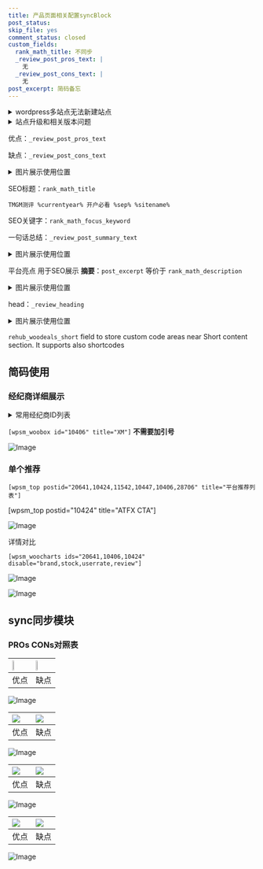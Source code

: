 ```yaml
---
title: 产品页面相关配置syncBlock
post_status: 
skip_file: yes
comment_status: closed
custom_fields:
  rank_math_title: 不同步
  _review_post_pros_text: |
    无
  _review_post_cons_text: |
    无
post_excerpt: 简码备忘
---
```

<details><summary>wordpress多站点无法新建站点</summary>

<li>和报错需要清理cookies一样的原因</li>
<li>wp-config.php里面<code>define( 'SUBDOMAIN_INSTALL', false );//子域名安装</code></li>
<li>新建子站点是用<code>define( 'SUBDOMAIN_INSTALL', true);//子域名安装</code> 完成以后，改成<code>false</code></li>
</details>

<details><summary>站点升级和相关版本问题</summary>

<p>wordpress：5.9.9
woocommerce：7.5.1
出现问题的地方：主题选项里面>><strong>Product layout >>compact style</strong></p>
<p>如何出现没有用过的字段 导致无法保存。先导出配置 然后进行修改，后面再次恢复即可。</p>
<p>出现部分字段无法显示时，需要返回默认布局后，对产品进行保存就好了。</p>
<p></p>
</details>

优点：`_review_post_pros_text`

缺点：`_review_post_cons_text`

<details><summary>图片展示使用位置</summary>

<img src="https://prod-files-secure.s3.us-west-2.amazonaws.com/39ed1227-6d7d-4570-be36-9ccd4a2c4241/f51d3d83-55d4-4bdf-9604-f37ec77ab556/Untitled.png?X-Amz-Algorithm=AWS4-HMAC-SHA256&X-Amz-Content-Sha256=UNSIGNED-PAYLOAD&X-Amz-Credential=ASIAZI2LB466527CHNIZ%2F20250417%2Fus-west-2%2Fs3%2Faws4_request&X-Amz-Date=20250417T165519Z&X-Amz-Expires=3600&X-Amz-Security-Token=IQoJb3JpZ2luX2VjENj%2F%2F%2F%2F%2F%2F%2F%2F%2F%2FwEaCXVzLXdlc3QtMiJIMEYCIQCNyBArghs%2B4ase%2FCQg%2BKVh61LumISX9P65SOMiW4y7nwIhAMPWAu1Ii%2FuV8O9AcIWigh54%2BSLStaIj4Wjx8zd95cWLKv8DCGEQABoMNjM3NDIzMTgzODA1IgzVbkCz8c0nflJY39Qq3AMlIn5izVcU8Iw0N4NxqIeA42x7uJa%2BMBsi6eyWKR5wg628W1ROWVQ5X62ke70F0jwil9GwuniuH6POGm1hgPXyZN9Xvm5RMuLJ8rOBiDPpMJkao5mRgNBCA7LN9ar36RHjv4bSNaT8gJBgfjS8FMeVst08G9DzDr0djVRsNqkG%2BiyNZ8prTCJZa3RAOf8aLylAQe9QgYneY8ud5KhpihUlGZ4p76s45pKfCEDF133p%2Bx2D%2BuGMuOBPoPQGZb07xHa9LRtXzvAYdq0rM5JcDAJHI1fqn0r6Ps0wE%2BbtVB7xS%2FfRayKT3kiHvqRtujyOIuS16Fw29ayHGcmQKBCgJlWi2gkUMMnavqM93rGYC31YeARJCkY8v42PAeu3L8wwYeP4j%2FiPp5vBawdhsbW8RkdSpIZ9wHcVfvyDJMFJmlLs9o35iMneXRjDF5eK0V6243H3N50qNgbx3rXQ1E3J6WbIx3vrrKBCN4N1z12lADLDaVS9Q8qVyJqtpwmfhZZVH%2Bv6FQVeArKMI8fn%2BWFOFMofW1%2F0xeChbo5Q1%2F34sPP2w3ZogZnlptJpVfJQlRaJ5joIhoF7vDdExU%2BZ%2BrAIcxKou1WjPvTnPHsuB61Ntb0xxx%2FuPvgAkng2wDjHfjCyyYTABjqkAYnwYLRfNc9K0IS3NeadOIavp%2Fw397vE5wUKDIPnbDgm%2FPaHusod%2FyJzMs%2Fxd%2FVJEfu03EsYc6yivZq7ehn0b09nNF61kZmDWPhOgO0LKxgNxCJ%2BwkE4JkqoVATrs4T4C6og89GVg6VKD62PPDBO7H%2Fs1B%2FeUeBBl4FVmZwds7aNWJwVDwuexL5M50qx4xFQExAypzWYYqRkZR8vt259lJiFyBH0&X-Amz-Signature=deaa89270e43d427409a98bbc9d8df6d8e9c17faac8358b6fc61f684805b754b&X-Amz-SignedHeaders=host&x-id=GetObject" alt="Image">
</details>

SEO标题：`rank_math_title`

`TMGM测评 %currentyear% 开户必看 %sep% %sitename%`

SEO关键字：`rank_math_focus_keyword`

一句话总结：`_review_post_summary_text`

<details><summary>图片展示使用位置</summary>

<img src="https://prod-files-secure.s3.us-west-2.amazonaws.com/39ed1227-6d7d-4570-be36-9ccd4a2c4241/4b96a922-296c-4f4e-8630-d1c870cbce01/Untitled.png?X-Amz-Algorithm=AWS4-HMAC-SHA256&X-Amz-Content-Sha256=UNSIGNED-PAYLOAD&X-Amz-Credential=ASIAZI2LB466QAZVTXMN%2F20250417%2Fus-west-2%2Fs3%2Faws4_request&X-Amz-Date=20250417T165520Z&X-Amz-Expires=3600&X-Amz-Security-Token=IQoJb3JpZ2luX2VjENn%2F%2F%2F%2F%2F%2F%2F%2F%2F%2FwEaCXVzLXdlc3QtMiJIMEYCIQDsFp70jw2Xx3mMXJGEdNDA%2Bbv7a9QGXlKn%2BGlHPWXLJQIhAKbw1t1jLrjXnLVtRoEIMgcv9fOtaCbh%2FqEtkPUXO7VWKv8DCGIQABoMNjM3NDIzMTgzODA1IgzpXZWbsi%2BlpHM2Mu0q3AOc8DSj5bvW0Sx%2BiCqLOaMGXmuQD8tN6ABgMe8AcpCFI6V56qvB7vPFDdsvo0F4kY%2B78VbK7iG02LLl3tMVH9OiNoZt7uUTdzpm00JElmZ7EsTe9GBECKDqhr74wBAMJwF00XR9nUnEMIDe%2Blut5T8FRozBAufnfWEdrtjbGp6SMzmzf7Th0j%2FPljijpcbwJ6TIHfzXEc7TfCj%2BAK5gEo3tRJORckoebPA7t2xx4Xxd504dWYxQpRqDBHKLDNppZZngg9e8Lu4zqSkfsh%2FHWu91CA6mjj9%2B%2Bgwlwhjhw06g65OsBX73Yn%2FvLVz8rJmAwEGkd9kKQyU9nmgKrynpyVKpiPs1FwnU%2FGbyGLibpBjT27Qqf9UXanC2HXgS1IrN6xOrCCJmptB6aN4jnK9vPWyP8GpN4OBV5eSbAeaFcJLDKM7ovRcfHAivXkz6vHelJv0sEzoPUb%2BYAplatQRWH9y%2Bdywwd9FhVu2p3po03T6OsaV4XvhnlkrVJPkMSbBZQqEAg5ifxvBsOv3yqV%2FpiIlaWO5YX6kcvyWxcJwB%2FRb6LgLeBEFZ2O1B2JRv6doRszC64KqvH8JPhc43P5a1%2FmLJ8I6G6%2BBjA%2B1IW9sWD14MxCWAtOAAIlL%2BV3cVHTDP5ITABjqkAchEDzTy9StAxqARYhA1TB9%2FDp%2FoMU%2Fh%2BD2640mSXBl6yJ0IXRR1G1TDDeic8puNfgM3ehZbVVOjf37DnW5%2F%2FP8%2F9yGuwaD%2BpQdEKqXsEnKoN4%2F3Lkn4ocXy6YJQlo4hb%2BqqfbmynWxuvmS7PQqhIwle%2FxozWnxXLm9BoIG85LPrXj%2B%2FgdM7HjBTQ9FsRfs1vO00IVWqBZRZULY2TP6yZ95umKw%2F&X-Amz-Signature=69fe39eacfe1ad6d103312ee498b129e51ae162e246d3b586d5e3a2e732ddf53&X-Amz-SignedHeaders=host&x-id=GetObject" alt="Image">
</details>

平台亮点 用于SEO展示 **摘要**：`post_excerpt`  等价于 `rank_math_description`

<details><summary>图片展示使用位置</summary>

<img src="https://prod-files-secure.s3.us-west-2.amazonaws.com/39ed1227-6d7d-4570-be36-9ccd4a2c4241/1ee11f63-b60a-4dfe-a7a7-d58ff23b5d88/Untitled.png?X-Amz-Algorithm=AWS4-HMAC-SHA256&X-Amz-Content-Sha256=UNSIGNED-PAYLOAD&X-Amz-Credential=ASIAZI2LB466X424WWS6%2F20250417%2Fus-west-2%2Fs3%2Faws4_request&X-Amz-Date=20250417T165521Z&X-Amz-Expires=3600&X-Amz-Security-Token=IQoJb3JpZ2luX2VjENn%2F%2F%2F%2F%2F%2F%2F%2F%2F%2FwEaCXVzLXdlc3QtMiJHMEUCIDXbno%2BtghatcRlyLxFMeSsy6fBDJruON2%2BnPHXd%2F1BnAiEA0vR9iy1L8JmNJZCKH1w9dPYDbEOKbJgW%2BABKmp2vBdIq%2FwMIYhAAGgw2Mzc0MjMxODM4MDUiDAjdicEd3NUKNTNfoSrcAxejVwYlTCchJ6rTCML46FjswPYx8q0BnGIXLHt7gW1hSqLoYX9rnqzKfOshcJ0bSycok%2FHGUfE4hokO6hKjiekEP68suYtEoZvK2mOk%2B%2BIc2kZoMwMYeZH%2F%2FidX16FWvlESDC9Y8muFKIt0GVpeeBUvvsMdWPatTY0cBo%2Fxyu%2FeoFGfToCmKRBtzzdBeDL1GQC580OtJew7buMEd2V0AsQQlgtnZEW%2B6glBRRudUc5A5NDn8mWkYkaex4pzOJJmn3q7CXSIzbHTPQeiASemqd%2BApr5ZxnwSdV6y7YutOHFzcfOFnC45kQV69aJEq0Z70gaJPDMiT1QQbgQ4Qd3eRhmpcaSvaFwsLZaJTXQ7oIPtxkEyBAbj98C%2FWFbwfrnaRUPplIyUrGWaHI%2FuYFUfCAUnFR3hA0YDQCnglZkBzliUxZfDYuA4IJbQ0XcHJmutgypx0iro4%2Bgm7lNevf7adtLDHp4bo3TWMfPeh%2F%2FeHJHG%2B6DMxdcehrcX%2BLrpnG2rtJHRYSc86Ka%2BUZZTZ04Nb%2Bn%2BszUpcxNVTCplR2HAUnaePlof6xAjRHq2HLTYWJWTQODokWEPs3HHtaZbxqV9x21TkN4e5IsB7CyjZq9CAlQvUjAeq1RWz8M3pf7sMJTkhMAGOqUBrxnc%2BAdInJQvqge33wxus1KmtjXSMwKcxHvPiNx7Ug188r7QS8E8NvsksyNGcy427KBlCzdLfdsd8eBs3wHdMfqF4FS0uvfFSTO5ZXuGmwnnNeyY48B%2Br5os7wRTDJ0iNlnZAOz2DY3rO9Wo455ItqOPfbR6rC%2FvMAxO5WAXOZ2P%2F3O5DuiyU8aK5jtlNumC0KqcARsMu9o0KLG5jOulSGCMmm8G&X-Amz-Signature=4082b85aa641afddaec590968349f05b932acbbdb4bfb404f659ef9832604bd8&X-Amz-SignedHeaders=host&x-id=GetObject" alt="Image">
<img src="https://prod-files-secure.s3.us-west-2.amazonaws.com/39ed1227-6d7d-4570-be36-9ccd4a2c4241/ad4118b5-78d8-4fbe-801e-3b29b5d99c01/Untitled.png?X-Amz-Algorithm=AWS4-HMAC-SHA256&X-Amz-Content-Sha256=UNSIGNED-PAYLOAD&X-Amz-Credential=ASIAZI2LB466X424WWS6%2F20250417%2Fus-west-2%2Fs3%2Faws4_request&X-Amz-Date=20250417T165521Z&X-Amz-Expires=3600&X-Amz-Security-Token=IQoJb3JpZ2luX2VjENn%2F%2F%2F%2F%2F%2F%2F%2F%2F%2FwEaCXVzLXdlc3QtMiJHMEUCIDXbno%2BtghatcRlyLxFMeSsy6fBDJruON2%2BnPHXd%2F1BnAiEA0vR9iy1L8JmNJZCKH1w9dPYDbEOKbJgW%2BABKmp2vBdIq%2FwMIYhAAGgw2Mzc0MjMxODM4MDUiDAjdicEd3NUKNTNfoSrcAxejVwYlTCchJ6rTCML46FjswPYx8q0BnGIXLHt7gW1hSqLoYX9rnqzKfOshcJ0bSycok%2FHGUfE4hokO6hKjiekEP68suYtEoZvK2mOk%2B%2BIc2kZoMwMYeZH%2F%2FidX16FWvlESDC9Y8muFKIt0GVpeeBUvvsMdWPatTY0cBo%2Fxyu%2FeoFGfToCmKRBtzzdBeDL1GQC580OtJew7buMEd2V0AsQQlgtnZEW%2B6glBRRudUc5A5NDn8mWkYkaex4pzOJJmn3q7CXSIzbHTPQeiASemqd%2BApr5ZxnwSdV6y7YutOHFzcfOFnC45kQV69aJEq0Z70gaJPDMiT1QQbgQ4Qd3eRhmpcaSvaFwsLZaJTXQ7oIPtxkEyBAbj98C%2FWFbwfrnaRUPplIyUrGWaHI%2FuYFUfCAUnFR3hA0YDQCnglZkBzliUxZfDYuA4IJbQ0XcHJmutgypx0iro4%2Bgm7lNevf7adtLDHp4bo3TWMfPeh%2F%2FeHJHG%2B6DMxdcehrcX%2BLrpnG2rtJHRYSc86Ka%2BUZZTZ04Nb%2Bn%2BszUpcxNVTCplR2HAUnaePlof6xAjRHq2HLTYWJWTQODokWEPs3HHtaZbxqV9x21TkN4e5IsB7CyjZq9CAlQvUjAeq1RWz8M3pf7sMJTkhMAGOqUBrxnc%2BAdInJQvqge33wxus1KmtjXSMwKcxHvPiNx7Ug188r7QS8E8NvsksyNGcy427KBlCzdLfdsd8eBs3wHdMfqF4FS0uvfFSTO5ZXuGmwnnNeyY48B%2Br5os7wRTDJ0iNlnZAOz2DY3rO9Wo455ItqOPfbR6rC%2FvMAxO5WAXOZ2P%2F3O5DuiyU8aK5jtlNumC0KqcARsMu9o0KLG5jOulSGCMmm8G&X-Amz-Signature=7527b633f1db50695ccc1c4a87304800e56a900d7f89fcd36da1b6f73335e30d&X-Amz-SignedHeaders=host&x-id=GetObject" alt="Image">
<img src="https://prod-files-secure.s3.us-west-2.amazonaws.com/39ed1227-6d7d-4570-be36-9ccd4a2c4241/a38cf7c9-a79c-4b64-9e94-13589fe0758b/Untitled.png?X-Amz-Algorithm=AWS4-HMAC-SHA256&X-Amz-Content-Sha256=UNSIGNED-PAYLOAD&X-Amz-Credential=ASIAZI2LB466X424WWS6%2F20250417%2Fus-west-2%2Fs3%2Faws4_request&X-Amz-Date=20250417T165521Z&X-Amz-Expires=3600&X-Amz-Security-Token=IQoJb3JpZ2luX2VjENn%2F%2F%2F%2F%2F%2F%2F%2F%2F%2FwEaCXVzLXdlc3QtMiJHMEUCIDXbno%2BtghatcRlyLxFMeSsy6fBDJruON2%2BnPHXd%2F1BnAiEA0vR9iy1L8JmNJZCKH1w9dPYDbEOKbJgW%2BABKmp2vBdIq%2FwMIYhAAGgw2Mzc0MjMxODM4MDUiDAjdicEd3NUKNTNfoSrcAxejVwYlTCchJ6rTCML46FjswPYx8q0BnGIXLHt7gW1hSqLoYX9rnqzKfOshcJ0bSycok%2FHGUfE4hokO6hKjiekEP68suYtEoZvK2mOk%2B%2BIc2kZoMwMYeZH%2F%2FidX16FWvlESDC9Y8muFKIt0GVpeeBUvvsMdWPatTY0cBo%2Fxyu%2FeoFGfToCmKRBtzzdBeDL1GQC580OtJew7buMEd2V0AsQQlgtnZEW%2B6glBRRudUc5A5NDn8mWkYkaex4pzOJJmn3q7CXSIzbHTPQeiASemqd%2BApr5ZxnwSdV6y7YutOHFzcfOFnC45kQV69aJEq0Z70gaJPDMiT1QQbgQ4Qd3eRhmpcaSvaFwsLZaJTXQ7oIPtxkEyBAbj98C%2FWFbwfrnaRUPplIyUrGWaHI%2FuYFUfCAUnFR3hA0YDQCnglZkBzliUxZfDYuA4IJbQ0XcHJmutgypx0iro4%2Bgm7lNevf7adtLDHp4bo3TWMfPeh%2F%2FeHJHG%2B6DMxdcehrcX%2BLrpnG2rtJHRYSc86Ka%2BUZZTZ04Nb%2Bn%2BszUpcxNVTCplR2HAUnaePlof6xAjRHq2HLTYWJWTQODokWEPs3HHtaZbxqV9x21TkN4e5IsB7CyjZq9CAlQvUjAeq1RWz8M3pf7sMJTkhMAGOqUBrxnc%2BAdInJQvqge33wxus1KmtjXSMwKcxHvPiNx7Ug188r7QS8E8NvsksyNGcy427KBlCzdLfdsd8eBs3wHdMfqF4FS0uvfFSTO5ZXuGmwnnNeyY48B%2Br5os7wRTDJ0iNlnZAOz2DY3rO9Wo455ItqOPfbR6rC%2FvMAxO5WAXOZ2P%2F3O5DuiyU8aK5jtlNumC0KqcARsMu9o0KLG5jOulSGCMmm8G&X-Amz-Signature=038c5c7720734e76fbb8c564af2e7f256b29f2695f0f7abf5c3be970f69d499c&X-Amz-SignedHeaders=host&x-id=GetObject" alt="Image">
<img src="https://prod-files-secure.s3.us-west-2.amazonaws.com/39ed1227-6d7d-4570-be36-9ccd4a2c4241/7da6fc1e-d2ac-42ae-8c75-cb5749aa18f6/Untitled.png?X-Amz-Algorithm=AWS4-HMAC-SHA256&X-Amz-Content-Sha256=UNSIGNED-PAYLOAD&X-Amz-Credential=ASIAZI2LB466X424WWS6%2F20250417%2Fus-west-2%2Fs3%2Faws4_request&X-Amz-Date=20250417T165521Z&X-Amz-Expires=3600&X-Amz-Security-Token=IQoJb3JpZ2luX2VjENn%2F%2F%2F%2F%2F%2F%2F%2F%2F%2FwEaCXVzLXdlc3QtMiJHMEUCIDXbno%2BtghatcRlyLxFMeSsy6fBDJruON2%2BnPHXd%2F1BnAiEA0vR9iy1L8JmNJZCKH1w9dPYDbEOKbJgW%2BABKmp2vBdIq%2FwMIYhAAGgw2Mzc0MjMxODM4MDUiDAjdicEd3NUKNTNfoSrcAxejVwYlTCchJ6rTCML46FjswPYx8q0BnGIXLHt7gW1hSqLoYX9rnqzKfOshcJ0bSycok%2FHGUfE4hokO6hKjiekEP68suYtEoZvK2mOk%2B%2BIc2kZoMwMYeZH%2F%2FidX16FWvlESDC9Y8muFKIt0GVpeeBUvvsMdWPatTY0cBo%2Fxyu%2FeoFGfToCmKRBtzzdBeDL1GQC580OtJew7buMEd2V0AsQQlgtnZEW%2B6glBRRudUc5A5NDn8mWkYkaex4pzOJJmn3q7CXSIzbHTPQeiASemqd%2BApr5ZxnwSdV6y7YutOHFzcfOFnC45kQV69aJEq0Z70gaJPDMiT1QQbgQ4Qd3eRhmpcaSvaFwsLZaJTXQ7oIPtxkEyBAbj98C%2FWFbwfrnaRUPplIyUrGWaHI%2FuYFUfCAUnFR3hA0YDQCnglZkBzliUxZfDYuA4IJbQ0XcHJmutgypx0iro4%2Bgm7lNevf7adtLDHp4bo3TWMfPeh%2F%2FeHJHG%2B6DMxdcehrcX%2BLrpnG2rtJHRYSc86Ka%2BUZZTZ04Nb%2Bn%2BszUpcxNVTCplR2HAUnaePlof6xAjRHq2HLTYWJWTQODokWEPs3HHtaZbxqV9x21TkN4e5IsB7CyjZq9CAlQvUjAeq1RWz8M3pf7sMJTkhMAGOqUBrxnc%2BAdInJQvqge33wxus1KmtjXSMwKcxHvPiNx7Ug188r7QS8E8NvsksyNGcy427KBlCzdLfdsd8eBs3wHdMfqF4FS0uvfFSTO5ZXuGmwnnNeyY48B%2Br5os7wRTDJ0iNlnZAOz2DY3rO9Wo455ItqOPfbR6rC%2FvMAxO5WAXOZ2P%2F3O5DuiyU8aK5jtlNumC0KqcARsMu9o0KLG5jOulSGCMmm8G&X-Amz-Signature=0bae097ec2c6f11b79cfa7742e68de95bec13e2f809e8a9a91fdc4c041905269&X-Amz-SignedHeaders=host&x-id=GetObject" alt="Image">
<img src="https://prod-files-secure.s3.us-west-2.amazonaws.com/39ed1227-6d7d-4570-be36-9ccd4a2c4241/7e97f40a-eaee-47f5-b2f9-475f96808fa7/Untitled.png?X-Amz-Algorithm=AWS4-HMAC-SHA256&X-Amz-Content-Sha256=UNSIGNED-PAYLOAD&X-Amz-Credential=ASIAZI2LB466X424WWS6%2F20250417%2Fus-west-2%2Fs3%2Faws4_request&X-Amz-Date=20250417T165521Z&X-Amz-Expires=3600&X-Amz-Security-Token=IQoJb3JpZ2luX2VjENn%2F%2F%2F%2F%2F%2F%2F%2F%2F%2FwEaCXVzLXdlc3QtMiJHMEUCIDXbno%2BtghatcRlyLxFMeSsy6fBDJruON2%2BnPHXd%2F1BnAiEA0vR9iy1L8JmNJZCKH1w9dPYDbEOKbJgW%2BABKmp2vBdIq%2FwMIYhAAGgw2Mzc0MjMxODM4MDUiDAjdicEd3NUKNTNfoSrcAxejVwYlTCchJ6rTCML46FjswPYx8q0BnGIXLHt7gW1hSqLoYX9rnqzKfOshcJ0bSycok%2FHGUfE4hokO6hKjiekEP68suYtEoZvK2mOk%2B%2BIc2kZoMwMYeZH%2F%2FidX16FWvlESDC9Y8muFKIt0GVpeeBUvvsMdWPatTY0cBo%2Fxyu%2FeoFGfToCmKRBtzzdBeDL1GQC580OtJew7buMEd2V0AsQQlgtnZEW%2B6glBRRudUc5A5NDn8mWkYkaex4pzOJJmn3q7CXSIzbHTPQeiASemqd%2BApr5ZxnwSdV6y7YutOHFzcfOFnC45kQV69aJEq0Z70gaJPDMiT1QQbgQ4Qd3eRhmpcaSvaFwsLZaJTXQ7oIPtxkEyBAbj98C%2FWFbwfrnaRUPplIyUrGWaHI%2FuYFUfCAUnFR3hA0YDQCnglZkBzliUxZfDYuA4IJbQ0XcHJmutgypx0iro4%2Bgm7lNevf7adtLDHp4bo3TWMfPeh%2F%2FeHJHG%2B6DMxdcehrcX%2BLrpnG2rtJHRYSc86Ka%2BUZZTZ04Nb%2Bn%2BszUpcxNVTCplR2HAUnaePlof6xAjRHq2HLTYWJWTQODokWEPs3HHtaZbxqV9x21TkN4e5IsB7CyjZq9CAlQvUjAeq1RWz8M3pf7sMJTkhMAGOqUBrxnc%2BAdInJQvqge33wxus1KmtjXSMwKcxHvPiNx7Ug188r7QS8E8NvsksyNGcy427KBlCzdLfdsd8eBs3wHdMfqF4FS0uvfFSTO5ZXuGmwnnNeyY48B%2Br5os7wRTDJ0iNlnZAOz2DY3rO9Wo455ItqOPfbR6rC%2FvMAxO5WAXOZ2P%2F3O5DuiyU8aK5jtlNumC0KqcARsMu9o0KLG5jOulSGCMmm8G&X-Amz-Signature=cedfd1cfedb77d822b2d31a96df00e2088f0a48becafd5c04a33e09668d8d3ff&X-Amz-SignedHeaders=host&x-id=GetObject" alt="Image">
</details>

head：`_review_heading`

<details><summary>图片展示使用位置</summary>

<img src="https://prod-files-secure.s3.us-west-2.amazonaws.com/39ed1227-6d7d-4570-be36-9ccd4a2c4241/3a4650ad-9887-415c-889a-edd51fa54f27/Untitled.png?X-Amz-Algorithm=AWS4-HMAC-SHA256&X-Amz-Content-Sha256=UNSIGNED-PAYLOAD&X-Amz-Credential=ASIAZI2LB466TYS76XCQ%2F20250417%2Fus-west-2%2Fs3%2Faws4_request&X-Amz-Date=20250417T165522Z&X-Amz-Expires=3600&X-Amz-Security-Token=IQoJb3JpZ2luX2VjENn%2F%2F%2F%2F%2F%2F%2F%2F%2F%2FwEaCXVzLXdlc3QtMiJIMEYCIQCxdO7tOcC4i%2FHU0iqfy9DmtVvR%2FzLTF18Of%2FS7JEm4UwIhAJdXCciYlryVxyKAc96TQkqnaJDREAJIWYSH%2B5FZv8RwKv8DCGIQABoMNjM3NDIzMTgzODA1Igzfk%2BZ%2F1HOMJjBAcHcq3APix3hUrWzftTP1X5HK70dpkyrBxpuYonYXa8HIJcosD4ckzQ%2BSmCGvPsQhH319DghTlaz2dZk24wdg9xQ3J99CMF3vhlH8E5V8TWI3ds1ICF6CbznlRg6z%2Bu3s15ws32y9tikAQ8k0LqGlBnMA6Ie0IUfKT2Vui1%2FDticx0PF%2Fb6iqUG%2B4xr6%2BtsUvOi2pfCgKi3E0sCDpkljwVKIO7V0JutrwjYzjp8HDOWoKgr1YIXm8qOg4%2FI6yjrqlxgFgZPgyGQGs2pkQT3nRAy%2BYKIn3HldVjDnCinQ7MicfyC0RC2YJjAARcu7H%2FFN8rD1wuB3IE7pMAB7cvduCniTIIbbKBhz1PigGZ71pm9zBFh4zJKGnS9cn%2FBc2Y85pmC%2BW6GzkSS3zftQF6B80cPqgRnT2WsHlIwN%2BWQLp18p39q6bNp6NFSRBG%2Fzyss5koNUwun2bxBtHLpBkicZj3hGSGDXMN3AkffdDOA2Jw6FisS%2BN9zGDT3USOs%2FIpZpvexLcpjTXL02HzdB3iyKcNQ80yL1k0Fh%2B9pZ3dEknQGKDcZkGKz70OpOLsbIMiU%2BYIrdF%2F3OimbsromhkbpHUsa0wE4GycNYq9%2Bc9XrOUnqPL2XIJBK%2FaVa7SX74WoDbc3jCd5ITABjqkAVUeRlzMGpDgOKrkCR%2BIHdBABHfsfWxZ6Q6Brs9Zu2t7daeGCDNT6AlWJsnBYopM0ri9mrlqv4Fo7zJhFN9xuV2Eg0tdvt2%2FTLOhNyr07vBtEAE41gj%2FF2WhPwzUnU%2FpPQ%2F%2FlmfElYWMLiYa6L1PrurWOmazbTQXPaRxn6%2BF7I%2BF60KWyBfE5676j8%2FsoiVUTawpzWwu339UPSlIAo4t7vrpWJ6N&X-Amz-Signature=5d600269f98b45846ca0d86f4739bcd74d973e6fff3865b0dbcb96988f4dd725&X-Amz-SignedHeaders=host&x-id=GetObject" alt="Image">
</details>

`rehub_woodeals_short`	field to store custom code areas near Short content section. It supports also shortcodes



## 简码使用

### 经纪商详细展示

<details><summary>常用经纪商ID列表</summary>

<pre><code class="php">嘉盛 ===> 20641  [wpsm_woobox id="20641" title="嘉盛"]
易信easymarkets ===> 11542  [wpsm_woobox id="11542" title="易信easymarkets"]
ATFX外汇 ===> 10424  [wpsm_woobox id="10424" title="ATFX"]
XM ===> 10406  [wpsm_woobox id="10406" title="XM"]
TMGM ===> 29622  [wpsm_woobox id="29622" title="TMGM"]
HYCM ===> 10447  [wpsm_woobox id="10447" title="HYCM"]
fpmarkets澳福外汇 ===> 20639  [wpsm_woobox id="20639" title="fpmarkets澳福外汇"]</code></pre>
</details>

`[wpsm_woobox id="10406" title="XM"]` **不需要加引号**

![Image](https://prod-files-secure.s3.us-west-2.amazonaws.com/39ed1227-6d7d-4570-be36-9ccd4a2c4241/4f898f9d-0fa7-4e43-acd3-ac6bc7be575a/Untitled.png?X-Amz-Algorithm=AWS4-HMAC-SHA256&X-Amz-Content-Sha256=UNSIGNED-PAYLOAD&X-Amz-Credential=ASIAZI2LB46642J2FAHD%2F20250417%2Fus-west-2%2Fs3%2Faws4_request&X-Amz-Date=20250417T165518Z&X-Amz-Expires=3600&X-Amz-Security-Token=IQoJb3JpZ2luX2VjENn%2F%2F%2F%2F%2F%2F%2F%2F%2F%2FwEaCXVzLXdlc3QtMiJIMEYCIQCD37w%2B2SrmfZqYaEt6eZAFlumGGghLYgZhEvJn9rRE%2FQIhAPdVUewgyPBwYL7BeXf49uZql1dyjWI8LF7KfwHqixC0Kv8DCGIQABoMNjM3NDIzMTgzODA1IgwBBX4%2BNd43pz6zezoq3AOr4wQZc6jY1ETwtH76%2BrPe9NrN0imByka1n1Ds%2FZWKzm3hUgvRLkJRKqzHXZmZ%2FOVST9Y%2BQnILFF1v1JAldO0Y7tYgx8e8rmG1jOMnJgKmc49Jw%2BAqnJ7bDkFAcW0sU0M25neRmnJlp%2B4ZhLB4b7yeFpYZQEpt6MiFusxvmRjZHNVX7tCE1oErERjzSH4PFCw3a1hDZJjTEdZozap%2Fxm6QA2f6gULKvCLZp2q8sdkkuZikMA%2BEI%2FTJ4ZSOk9UrBSdgIjMSkg%2FjdwW4CUlalK1OQybsfpHzhq9jJ%2F7q5cZYas6qSDKYV1LZu8qWM0IyTs1oEFlzNufmOWbYF75lvOO5PE94EeArZr0X6C3bkqSjbXguxjNrheCAVPwWSRmALG%2BFsn5lPS5AXT9IpP75oMWwPMzgi5%2BcbB%2F5B8wBzxXf4SImeePsE%2F8Jo63bax0FaLryFSZuY3elZu7ksb4BahdSbk6D%2FkOe8jD%2BlcxRm19u%2B3HhfVuBA%2BhHPmA1JUOtnG5Yx3eqMUKDBTntOKCJ2wH7M6Q2O21np8%2Ft2l5dXoCuXVNG8ZVn6ZgoQ2fAMneUte7Dw03L65JsW0QQNAHtPDLgERQ6ZKAOVQVPshTz%2BuZANE45qxj4JrfLcw4I2zCZ5ITABjqkASYKoZgsqDpC3E3hBmLX7S32%2B%2BYM4Z7Xd7n8d218gYqMtRQSoWxl4H%2FnZ3YnrU09jM1XmhUJrGOcv1GZtsnzCb8W3mLoMu10Yxc4%2FQjKMZ1n8YlZPXpwMLhD%2F5eO4kXCYeIK4vDxb%2BCDwHta5k9QdASneZ9ZWpWuglRJ0%2Bc6Cc3xsNUpdRquvzj%2F6OTkyTfdAyVxszwSWZL0cF423uyg8pTr7iVb&X-Amz-Signature=3c781006264b1563deb8c3207af3a8511c6712bbc8a3148d7ee67d768058bea4&X-Amz-SignedHeaders=host&x-id=GetObject)

### 单个推荐
`[wpsm_top postid="20641,10424,11542,10447,10406,28706" title="平台推荐列表"]`

[wpsm_top postid="10424" title="ATFX CTA"]

![Image](https://prod-files-secure.s3.us-west-2.amazonaws.com/39ed1227-6d7d-4570-be36-9ccd4a2c4241/5ac620dc-51a8-48b6-b55d-91f47299193c/Untitled.png?X-Amz-Algorithm=AWS4-HMAC-SHA256&X-Amz-Content-Sha256=UNSIGNED-PAYLOAD&X-Amz-Credential=ASIAZI2LB46642J2FAHD%2F20250417%2Fus-west-2%2Fs3%2Faws4_request&X-Amz-Date=20250417T165518Z&X-Amz-Expires=3600&X-Amz-Security-Token=IQoJb3JpZ2luX2VjENn%2F%2F%2F%2F%2F%2F%2F%2F%2F%2FwEaCXVzLXdlc3QtMiJIMEYCIQCD37w%2B2SrmfZqYaEt6eZAFlumGGghLYgZhEvJn9rRE%2FQIhAPdVUewgyPBwYL7BeXf49uZql1dyjWI8LF7KfwHqixC0Kv8DCGIQABoMNjM3NDIzMTgzODA1IgwBBX4%2BNd43pz6zezoq3AOr4wQZc6jY1ETwtH76%2BrPe9NrN0imByka1n1Ds%2FZWKzm3hUgvRLkJRKqzHXZmZ%2FOVST9Y%2BQnILFF1v1JAldO0Y7tYgx8e8rmG1jOMnJgKmc49Jw%2BAqnJ7bDkFAcW0sU0M25neRmnJlp%2B4ZhLB4b7yeFpYZQEpt6MiFusxvmRjZHNVX7tCE1oErERjzSH4PFCw3a1hDZJjTEdZozap%2Fxm6QA2f6gULKvCLZp2q8sdkkuZikMA%2BEI%2FTJ4ZSOk9UrBSdgIjMSkg%2FjdwW4CUlalK1OQybsfpHzhq9jJ%2F7q5cZYas6qSDKYV1LZu8qWM0IyTs1oEFlzNufmOWbYF75lvOO5PE94EeArZr0X6C3bkqSjbXguxjNrheCAVPwWSRmALG%2BFsn5lPS5AXT9IpP75oMWwPMzgi5%2BcbB%2F5B8wBzxXf4SImeePsE%2F8Jo63bax0FaLryFSZuY3elZu7ksb4BahdSbk6D%2FkOe8jD%2BlcxRm19u%2B3HhfVuBA%2BhHPmA1JUOtnG5Yx3eqMUKDBTntOKCJ2wH7M6Q2O21np8%2Ft2l5dXoCuXVNG8ZVn6ZgoQ2fAMneUte7Dw03L65JsW0QQNAHtPDLgERQ6ZKAOVQVPshTz%2BuZANE45qxj4JrfLcw4I2zCZ5ITABjqkASYKoZgsqDpC3E3hBmLX7S32%2B%2BYM4Z7Xd7n8d218gYqMtRQSoWxl4H%2FnZ3YnrU09jM1XmhUJrGOcv1GZtsnzCb8W3mLoMu10Yxc4%2FQjKMZ1n8YlZPXpwMLhD%2F5eO4kXCYeIK4vDxb%2BCDwHta5k9QdASneZ9ZWpWuglRJ0%2Bc6Cc3xsNUpdRquvzj%2F6OTkyTfdAyVxszwSWZL0cF423uyg8pTr7iVb&X-Amz-Signature=7cb6540841774b1679731eb0fb0016c80188d9889ace4116a740cef5841bd027&X-Amz-SignedHeaders=host&x-id=GetObject)

详情对比

`[wpsm_woocharts ids="20641,10406,10424" disable="brand,stock,userrate,review"]`

![Image](https://prod-files-secure.s3.us-west-2.amazonaws.com/39ed1227-6d7d-4570-be36-9ccd4a2c4241/bf3ba45f-b9f3-4295-8aef-b4a495fd25f4/Untitled.png?X-Amz-Algorithm=AWS4-HMAC-SHA256&X-Amz-Content-Sha256=UNSIGNED-PAYLOAD&X-Amz-Credential=ASIAZI2LB46642J2FAHD%2F20250417%2Fus-west-2%2Fs3%2Faws4_request&X-Amz-Date=20250417T165518Z&X-Amz-Expires=3600&X-Amz-Security-Token=IQoJb3JpZ2luX2VjENn%2F%2F%2F%2F%2F%2F%2F%2F%2F%2FwEaCXVzLXdlc3QtMiJIMEYCIQCD37w%2B2SrmfZqYaEt6eZAFlumGGghLYgZhEvJn9rRE%2FQIhAPdVUewgyPBwYL7BeXf49uZql1dyjWI8LF7KfwHqixC0Kv8DCGIQABoMNjM3NDIzMTgzODA1IgwBBX4%2BNd43pz6zezoq3AOr4wQZc6jY1ETwtH76%2BrPe9NrN0imByka1n1Ds%2FZWKzm3hUgvRLkJRKqzHXZmZ%2FOVST9Y%2BQnILFF1v1JAldO0Y7tYgx8e8rmG1jOMnJgKmc49Jw%2BAqnJ7bDkFAcW0sU0M25neRmnJlp%2B4ZhLB4b7yeFpYZQEpt6MiFusxvmRjZHNVX7tCE1oErERjzSH4PFCw3a1hDZJjTEdZozap%2Fxm6QA2f6gULKvCLZp2q8sdkkuZikMA%2BEI%2FTJ4ZSOk9UrBSdgIjMSkg%2FjdwW4CUlalK1OQybsfpHzhq9jJ%2F7q5cZYas6qSDKYV1LZu8qWM0IyTs1oEFlzNufmOWbYF75lvOO5PE94EeArZr0X6C3bkqSjbXguxjNrheCAVPwWSRmALG%2BFsn5lPS5AXT9IpP75oMWwPMzgi5%2BcbB%2F5B8wBzxXf4SImeePsE%2F8Jo63bax0FaLryFSZuY3elZu7ksb4BahdSbk6D%2FkOe8jD%2BlcxRm19u%2B3HhfVuBA%2BhHPmA1JUOtnG5Yx3eqMUKDBTntOKCJ2wH7M6Q2O21np8%2Ft2l5dXoCuXVNG8ZVn6ZgoQ2fAMneUte7Dw03L65JsW0QQNAHtPDLgERQ6ZKAOVQVPshTz%2BuZANE45qxj4JrfLcw4I2zCZ5ITABjqkASYKoZgsqDpC3E3hBmLX7S32%2B%2BYM4Z7Xd7n8d218gYqMtRQSoWxl4H%2FnZ3YnrU09jM1XmhUJrGOcv1GZtsnzCb8W3mLoMu10Yxc4%2FQjKMZ1n8YlZPXpwMLhD%2F5eO4kXCYeIK4vDxb%2BCDwHta5k9QdASneZ9ZWpWuglRJ0%2Bc6Cc3xsNUpdRquvzj%2F6OTkyTfdAyVxszwSWZL0cF423uyg8pTr7iVb&X-Amz-Signature=2581bbc4c4344e2ccc3ac83efb5f6a8c7d1ee5ba25544aba06133c1f0ea1a70e&X-Amz-SignedHeaders=host&x-id=GetObject)

![Image](https://prod-files-secure.s3.us-west-2.amazonaws.com/39ed1227-6d7d-4570-be36-9ccd4a2c4241/30bc56ef-f383-4b48-9768-2ebc9e436ec0/Untitled.png?X-Amz-Algorithm=AWS4-HMAC-SHA256&X-Amz-Content-Sha256=UNSIGNED-PAYLOAD&X-Amz-Credential=ASIAZI2LB46642J2FAHD%2F20250417%2Fus-west-2%2Fs3%2Faws4_request&X-Amz-Date=20250417T165518Z&X-Amz-Expires=3600&X-Amz-Security-Token=IQoJb3JpZ2luX2VjENn%2F%2F%2F%2F%2F%2F%2F%2F%2F%2FwEaCXVzLXdlc3QtMiJIMEYCIQCD37w%2B2SrmfZqYaEt6eZAFlumGGghLYgZhEvJn9rRE%2FQIhAPdVUewgyPBwYL7BeXf49uZql1dyjWI8LF7KfwHqixC0Kv8DCGIQABoMNjM3NDIzMTgzODA1IgwBBX4%2BNd43pz6zezoq3AOr4wQZc6jY1ETwtH76%2BrPe9NrN0imByka1n1Ds%2FZWKzm3hUgvRLkJRKqzHXZmZ%2FOVST9Y%2BQnILFF1v1JAldO0Y7tYgx8e8rmG1jOMnJgKmc49Jw%2BAqnJ7bDkFAcW0sU0M25neRmnJlp%2B4ZhLB4b7yeFpYZQEpt6MiFusxvmRjZHNVX7tCE1oErERjzSH4PFCw3a1hDZJjTEdZozap%2Fxm6QA2f6gULKvCLZp2q8sdkkuZikMA%2BEI%2FTJ4ZSOk9UrBSdgIjMSkg%2FjdwW4CUlalK1OQybsfpHzhq9jJ%2F7q5cZYas6qSDKYV1LZu8qWM0IyTs1oEFlzNufmOWbYF75lvOO5PE94EeArZr0X6C3bkqSjbXguxjNrheCAVPwWSRmALG%2BFsn5lPS5AXT9IpP75oMWwPMzgi5%2BcbB%2F5B8wBzxXf4SImeePsE%2F8Jo63bax0FaLryFSZuY3elZu7ksb4BahdSbk6D%2FkOe8jD%2BlcxRm19u%2B3HhfVuBA%2BhHPmA1JUOtnG5Yx3eqMUKDBTntOKCJ2wH7M6Q2O21np8%2Ft2l5dXoCuXVNG8ZVn6ZgoQ2fAMneUte7Dw03L65JsW0QQNAHtPDLgERQ6ZKAOVQVPshTz%2BuZANE45qxj4JrfLcw4I2zCZ5ITABjqkASYKoZgsqDpC3E3hBmLX7S32%2B%2BYM4Z7Xd7n8d218gYqMtRQSoWxl4H%2FnZ3YnrU09jM1XmhUJrGOcv1GZtsnzCb8W3mLoMu10Yxc4%2FQjKMZ1n8YlZPXpwMLhD%2F5eO4kXCYeIK4vDxb%2BCDwHta5k9QdASneZ9ZWpWuglRJ0%2Bc6Cc3xsNUpdRquvzj%2F6OTkyTfdAyVxszwSWZL0cF423uyg8pTr7iVb&X-Amz-Signature=499e2168a5e4faca579ee7ac025c71b10e2580cd2a60c54e4092765233fa8ceb&X-Amz-SignedHeaders=host&x-id=GetObject)

## sync同步模块

### PROs CONs对照表

| <img src="https://cdn.ifttt.fun/gh/jarlin8/OSS@main/icons/customize/pros.svg" height="auto" width="37.3%"> | <img src="https://cdn.ifttt.fun/gh/jarlin8/OSS@main/icons/customize/cons.svg" height="auto" width="28.8%"> |
| :--- | :--- |
| 优点 | 缺点 |

![Image](https://prod-files-secure.s3.us-west-2.amazonaws.com/39ed1227-6d7d-4570-be36-9ccd4a2c4241/8742b755-dfb5-4004-9a5f-d6e561664bd8/Untitled.png?X-Amz-Algorithm=AWS4-HMAC-SHA256&X-Amz-Content-Sha256=UNSIGNED-PAYLOAD&X-Amz-Credential=ASIAZI2LB46642J2FAHD%2F20250417%2Fus-west-2%2Fs3%2Faws4_request&X-Amz-Date=20250417T165518Z&X-Amz-Expires=3600&X-Amz-Security-Token=IQoJb3JpZ2luX2VjENn%2F%2F%2F%2F%2F%2F%2F%2F%2F%2FwEaCXVzLXdlc3QtMiJIMEYCIQCD37w%2B2SrmfZqYaEt6eZAFlumGGghLYgZhEvJn9rRE%2FQIhAPdVUewgyPBwYL7BeXf49uZql1dyjWI8LF7KfwHqixC0Kv8DCGIQABoMNjM3NDIzMTgzODA1IgwBBX4%2BNd43pz6zezoq3AOr4wQZc6jY1ETwtH76%2BrPe9NrN0imByka1n1Ds%2FZWKzm3hUgvRLkJRKqzHXZmZ%2FOVST9Y%2BQnILFF1v1JAldO0Y7tYgx8e8rmG1jOMnJgKmc49Jw%2BAqnJ7bDkFAcW0sU0M25neRmnJlp%2B4ZhLB4b7yeFpYZQEpt6MiFusxvmRjZHNVX7tCE1oErERjzSH4PFCw3a1hDZJjTEdZozap%2Fxm6QA2f6gULKvCLZp2q8sdkkuZikMA%2BEI%2FTJ4ZSOk9UrBSdgIjMSkg%2FjdwW4CUlalK1OQybsfpHzhq9jJ%2F7q5cZYas6qSDKYV1LZu8qWM0IyTs1oEFlzNufmOWbYF75lvOO5PE94EeArZr0X6C3bkqSjbXguxjNrheCAVPwWSRmALG%2BFsn5lPS5AXT9IpP75oMWwPMzgi5%2BcbB%2F5B8wBzxXf4SImeePsE%2F8Jo63bax0FaLryFSZuY3elZu7ksb4BahdSbk6D%2FkOe8jD%2BlcxRm19u%2B3HhfVuBA%2BhHPmA1JUOtnG5Yx3eqMUKDBTntOKCJ2wH7M6Q2O21np8%2Ft2l5dXoCuXVNG8ZVn6ZgoQ2fAMneUte7Dw03L65JsW0QQNAHtPDLgERQ6ZKAOVQVPshTz%2BuZANE45qxj4JrfLcw4I2zCZ5ITABjqkASYKoZgsqDpC3E3hBmLX7S32%2B%2BYM4Z7Xd7n8d218gYqMtRQSoWxl4H%2FnZ3YnrU09jM1XmhUJrGOcv1GZtsnzCb8W3mLoMu10Yxc4%2FQjKMZ1n8YlZPXpwMLhD%2F5eO4kXCYeIK4vDxb%2BCDwHta5k9QdASneZ9ZWpWuglRJ0%2Bc6Cc3xsNUpdRquvzj%2F6OTkyTfdAyVxszwSWZL0cF423uyg8pTr7iVb&X-Amz-Signature=b9a02fbd7c1ae7084b2cd0c2be41b4bdfe2c4ffbdac2e24c1489fa0e67c0e5a5&X-Amz-SignedHeaders=host&x-id=GetObject)

| <img src="https://cdn.ifttt.fun/gh/jarlin8/OSS@main/icons/customize/pros1.svg" height="auto"> | <img src="https://cdn.ifttt.fun/gh/jarlin8/OSS@main/icons/customize/cons1.svg" height="auto"> |
| :--- | :--- |
| 优点 | 缺点 |

![Image](https://prod-files-secure.s3.us-west-2.amazonaws.com/39ed1227-6d7d-4570-be36-9ccd4a2c4241/806358f8-c9c4-4e17-bb35-c6c76a5397a5/Untitled.png?X-Amz-Algorithm=AWS4-HMAC-SHA256&X-Amz-Content-Sha256=UNSIGNED-PAYLOAD&X-Amz-Credential=ASIAZI2LB46642J2FAHD%2F20250417%2Fus-west-2%2Fs3%2Faws4_request&X-Amz-Date=20250417T165518Z&X-Amz-Expires=3600&X-Amz-Security-Token=IQoJb3JpZ2luX2VjENn%2F%2F%2F%2F%2F%2F%2F%2F%2F%2FwEaCXVzLXdlc3QtMiJIMEYCIQCD37w%2B2SrmfZqYaEt6eZAFlumGGghLYgZhEvJn9rRE%2FQIhAPdVUewgyPBwYL7BeXf49uZql1dyjWI8LF7KfwHqixC0Kv8DCGIQABoMNjM3NDIzMTgzODA1IgwBBX4%2BNd43pz6zezoq3AOr4wQZc6jY1ETwtH76%2BrPe9NrN0imByka1n1Ds%2FZWKzm3hUgvRLkJRKqzHXZmZ%2FOVST9Y%2BQnILFF1v1JAldO0Y7tYgx8e8rmG1jOMnJgKmc49Jw%2BAqnJ7bDkFAcW0sU0M25neRmnJlp%2B4ZhLB4b7yeFpYZQEpt6MiFusxvmRjZHNVX7tCE1oErERjzSH4PFCw3a1hDZJjTEdZozap%2Fxm6QA2f6gULKvCLZp2q8sdkkuZikMA%2BEI%2FTJ4ZSOk9UrBSdgIjMSkg%2FjdwW4CUlalK1OQybsfpHzhq9jJ%2F7q5cZYas6qSDKYV1LZu8qWM0IyTs1oEFlzNufmOWbYF75lvOO5PE94EeArZr0X6C3bkqSjbXguxjNrheCAVPwWSRmALG%2BFsn5lPS5AXT9IpP75oMWwPMzgi5%2BcbB%2F5B8wBzxXf4SImeePsE%2F8Jo63bax0FaLryFSZuY3elZu7ksb4BahdSbk6D%2FkOe8jD%2BlcxRm19u%2B3HhfVuBA%2BhHPmA1JUOtnG5Yx3eqMUKDBTntOKCJ2wH7M6Q2O21np8%2Ft2l5dXoCuXVNG8ZVn6ZgoQ2fAMneUte7Dw03L65JsW0QQNAHtPDLgERQ6ZKAOVQVPshTz%2BuZANE45qxj4JrfLcw4I2zCZ5ITABjqkASYKoZgsqDpC3E3hBmLX7S32%2B%2BYM4Z7Xd7n8d218gYqMtRQSoWxl4H%2FnZ3YnrU09jM1XmhUJrGOcv1GZtsnzCb8W3mLoMu10Yxc4%2FQjKMZ1n8YlZPXpwMLhD%2F5eO4kXCYeIK4vDxb%2BCDwHta5k9QdASneZ9ZWpWuglRJ0%2Bc6Cc3xsNUpdRquvzj%2F6OTkyTfdAyVxszwSWZL0cF423uyg8pTr7iVb&X-Amz-Signature=51217ab2ee23843fea66906fd18b6ef70d7913275349e35c505b880448471b87&X-Amz-SignedHeaders=host&x-id=GetObject)

| <img src="https://cdn.ifttt.fun/gh/jarlin8/OSS@main/icons/customize/pros2.svg" height="auto"> | <img src="https://cdn.ifttt.fun/gh/jarlin8/OSS@main/icons/customize/cons2.svg" height="auto"> |
| :--- | :--- |
| 优点 | 缺点 |

![Image](https://prod-files-secure.s3.us-west-2.amazonaws.com/39ed1227-6d7d-4570-be36-9ccd4a2c4241/a9245ec9-70dd-4005-b534-0d54315fc5f3/Untitled.png?X-Amz-Algorithm=AWS4-HMAC-SHA256&X-Amz-Content-Sha256=UNSIGNED-PAYLOAD&X-Amz-Credential=ASIAZI2LB46642J2FAHD%2F20250417%2Fus-west-2%2Fs3%2Faws4_request&X-Amz-Date=20250417T165518Z&X-Amz-Expires=3600&X-Amz-Security-Token=IQoJb3JpZ2luX2VjENn%2F%2F%2F%2F%2F%2F%2F%2F%2F%2FwEaCXVzLXdlc3QtMiJIMEYCIQCD37w%2B2SrmfZqYaEt6eZAFlumGGghLYgZhEvJn9rRE%2FQIhAPdVUewgyPBwYL7BeXf49uZql1dyjWI8LF7KfwHqixC0Kv8DCGIQABoMNjM3NDIzMTgzODA1IgwBBX4%2BNd43pz6zezoq3AOr4wQZc6jY1ETwtH76%2BrPe9NrN0imByka1n1Ds%2FZWKzm3hUgvRLkJRKqzHXZmZ%2FOVST9Y%2BQnILFF1v1JAldO0Y7tYgx8e8rmG1jOMnJgKmc49Jw%2BAqnJ7bDkFAcW0sU0M25neRmnJlp%2B4ZhLB4b7yeFpYZQEpt6MiFusxvmRjZHNVX7tCE1oErERjzSH4PFCw3a1hDZJjTEdZozap%2Fxm6QA2f6gULKvCLZp2q8sdkkuZikMA%2BEI%2FTJ4ZSOk9UrBSdgIjMSkg%2FjdwW4CUlalK1OQybsfpHzhq9jJ%2F7q5cZYas6qSDKYV1LZu8qWM0IyTs1oEFlzNufmOWbYF75lvOO5PE94EeArZr0X6C3bkqSjbXguxjNrheCAVPwWSRmALG%2BFsn5lPS5AXT9IpP75oMWwPMzgi5%2BcbB%2F5B8wBzxXf4SImeePsE%2F8Jo63bax0FaLryFSZuY3elZu7ksb4BahdSbk6D%2FkOe8jD%2BlcxRm19u%2B3HhfVuBA%2BhHPmA1JUOtnG5Yx3eqMUKDBTntOKCJ2wH7M6Q2O21np8%2Ft2l5dXoCuXVNG8ZVn6ZgoQ2fAMneUte7Dw03L65JsW0QQNAHtPDLgERQ6ZKAOVQVPshTz%2BuZANE45qxj4JrfLcw4I2zCZ5ITABjqkASYKoZgsqDpC3E3hBmLX7S32%2B%2BYM4Z7Xd7n8d218gYqMtRQSoWxl4H%2FnZ3YnrU09jM1XmhUJrGOcv1GZtsnzCb8W3mLoMu10Yxc4%2FQjKMZ1n8YlZPXpwMLhD%2F5eO4kXCYeIK4vDxb%2BCDwHta5k9QdASneZ9ZWpWuglRJ0%2Bc6Cc3xsNUpdRquvzj%2F6OTkyTfdAyVxszwSWZL0cF423uyg8pTr7iVb&X-Amz-Signature=30aa77ade0480bf76da76fe3ee1b15191a3fbd406cb218477fa9776ce0ec997e&X-Amz-SignedHeaders=host&x-id=GetObject)

| <img src="https://cdn.ifttt.fun/gh/jarlin8/OSS@main/icons/customize/pros3.svg" height="auto"> | <img src="https://cdn.ifttt.fun/gh/jarlin8/OSS@main/icons/customize/cons3.svg" height="auto"> |
| :--- | :--- |
| 优点 | 缺点 |

![Image](https://prod-files-secure.s3.us-west-2.amazonaws.com/39ed1227-6d7d-4570-be36-9ccd4a2c4241/e1e580a2-2e5c-4780-9ff4-19c318fc2284/Untitled.png?X-Amz-Algorithm=AWS4-HMAC-SHA256&X-Amz-Content-Sha256=UNSIGNED-PAYLOAD&X-Amz-Credential=ASIAZI2LB46642J2FAHD%2F20250417%2Fus-west-2%2Fs3%2Faws4_request&X-Amz-Date=20250417T165518Z&X-Amz-Expires=3600&X-Amz-Security-Token=IQoJb3JpZ2luX2VjENn%2F%2F%2F%2F%2F%2F%2F%2F%2F%2FwEaCXVzLXdlc3QtMiJIMEYCIQCD37w%2B2SrmfZqYaEt6eZAFlumGGghLYgZhEvJn9rRE%2FQIhAPdVUewgyPBwYL7BeXf49uZql1dyjWI8LF7KfwHqixC0Kv8DCGIQABoMNjM3NDIzMTgzODA1IgwBBX4%2BNd43pz6zezoq3AOr4wQZc6jY1ETwtH76%2BrPe9NrN0imByka1n1Ds%2FZWKzm3hUgvRLkJRKqzHXZmZ%2FOVST9Y%2BQnILFF1v1JAldO0Y7tYgx8e8rmG1jOMnJgKmc49Jw%2BAqnJ7bDkFAcW0sU0M25neRmnJlp%2B4ZhLB4b7yeFpYZQEpt6MiFusxvmRjZHNVX7tCE1oErERjzSH4PFCw3a1hDZJjTEdZozap%2Fxm6QA2f6gULKvCLZp2q8sdkkuZikMA%2BEI%2FTJ4ZSOk9UrBSdgIjMSkg%2FjdwW4CUlalK1OQybsfpHzhq9jJ%2F7q5cZYas6qSDKYV1LZu8qWM0IyTs1oEFlzNufmOWbYF75lvOO5PE94EeArZr0X6C3bkqSjbXguxjNrheCAVPwWSRmALG%2BFsn5lPS5AXT9IpP75oMWwPMzgi5%2BcbB%2F5B8wBzxXf4SImeePsE%2F8Jo63bax0FaLryFSZuY3elZu7ksb4BahdSbk6D%2FkOe8jD%2BlcxRm19u%2B3HhfVuBA%2BhHPmA1JUOtnG5Yx3eqMUKDBTntOKCJ2wH7M6Q2O21np8%2Ft2l5dXoCuXVNG8ZVn6ZgoQ2fAMneUte7Dw03L65JsW0QQNAHtPDLgERQ6ZKAOVQVPshTz%2BuZANE45qxj4JrfLcw4I2zCZ5ITABjqkASYKoZgsqDpC3E3hBmLX7S32%2B%2BYM4Z7Xd7n8d218gYqMtRQSoWxl4H%2FnZ3YnrU09jM1XmhUJrGOcv1GZtsnzCb8W3mLoMu10Yxc4%2FQjKMZ1n8YlZPXpwMLhD%2F5eO4kXCYeIK4vDxb%2BCDwHta5k9QdASneZ9ZWpWuglRJ0%2Bc6Cc3xsNUpdRquvzj%2F6OTkyTfdAyVxszwSWZL0cF423uyg8pTr7iVb&X-Amz-Signature=f251906693ba4f562a48e88c07f1c6bfc5575cbabaaa1220972c18eebf860396&X-Amz-SignedHeaders=host&x-id=GetObject)